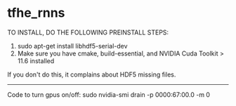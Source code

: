 # tfhe_rnns

TO INSTALL, DO THE FOLLOWING PREINSTALL STEPS:

1) sudo apt-get install libhdf5-serial-dev
2) Make sure you have cmake, build-essential, and NVIDIA Cuda Toolkit > 11.6 installed

If you don't do this, it complains about HDF5 missing files.

--------------------------------------------------------------------------------

Code to turn gpus on/off: sudo nvidia-smi drain -p 0000:67:00.0 -m 0